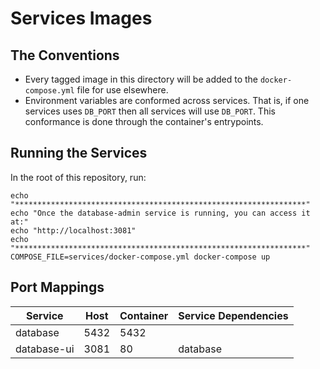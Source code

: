 # Services Images

## The Conventions

- Every tagged image in this directory will be added to the `docker-compose.yml` file for use elsewhere.
- Environment variables are conformed across services. That is, if one services uses `DB_PORT` then all services will use `DB_PORT`. This conformance is done through the container's entrypoints.

## Running the Services

In the root of this repository, run:
```
echo "*****************************************************************"
echo "Once the database-admin service is running, you can access it at:"
echo "http://localhost:3081"
echo "*****************************************************************"
COMPOSE_FILE=services/docker-compose.yml docker-compose up
```

## Port Mappings

|Service|Host|Container|Service Dependencies|
|---|---|---|---|
|database|5432|5432||
|database-ui|3081|80|database|
